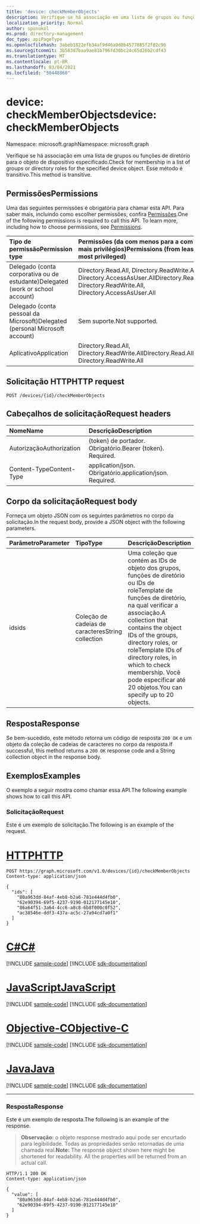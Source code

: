 ```yaml
---
title: 'device: checkMemberObjects'
description: Verifique se há associação em uma lista de grupos ou funções de diretório para o objeto de dispositivo especificado.
localization_priority: Normal
author: spunukol
ms.prod: directory-management
doc_type: apiPageType
ms.openlocfilehash: 3abeb1822efb34af9d46a9d0b4577885f2f82c96
ms.sourcegitcommit: 3b583d7baa9ae81b796fd30bc24c65d26b2cdf43
ms.translationtype: MT
ms.contentlocale: pt-BR
ms.lasthandoff: 03/04/2021
ms.locfileid: "50448860"
---
```

# <a name="device-checkmemberobjects"></a><span data-ttu-id="4aa8a-103">device: checkMemberObjects</span><span class="sxs-lookup"><span data-stu-id="4aa8a-103">device: checkMemberObjects</span></span>

<span data-ttu-id="4aa8a-104">Namespace: microsoft.graph</span><span class="sxs-lookup"><span data-stu-id="4aa8a-104">Namespace: microsoft.graph</span></span>

<span data-ttu-id="4aa8a-105">Verifique se há associação em uma lista de grupos ou funções de diretório para o objeto de dispositivo especificado.</span><span class="sxs-lookup"><span data-stu-id="4aa8a-105">Check for membership in a list of groups or directory roles for the specified device object.</span></span> <span data-ttu-id="4aa8a-106">Esse método é transitivo.</span><span class="sxs-lookup"><span data-stu-id="4aa8a-106">This method is transitive.</span></span>

## <a name="permissions"></a><span data-ttu-id="4aa8a-107">Permissões</span><span class="sxs-lookup"><span data-stu-id="4aa8a-107">Permissions</span></span>

<span data-ttu-id="4aa8a-p102">Uma das seguintes permissões é obrigatória para chamar esta API. Para saber mais, incluindo como escolher permissões, confira [Permissões](/graph/permissions-reference).</span><span class="sxs-lookup"><span data-stu-id="4aa8a-p102">One of the following permissions is required to call this API. To learn more, including how to choose permissions, see [Permissions](/graph/permissions-reference).</span></span>

| <span data-ttu-id="4aa8a-110">Tipo de permissão</span><span class="sxs-lookup"><span data-stu-id="4aa8a-110">Permission type</span></span>                        | <span data-ttu-id="4aa8a-111">Permissões (da com menos para a com mais privilégios)</span><span class="sxs-lookup"><span data-stu-id="4aa8a-111">Permissions (from least to most privileged)</span></span> |
|:---------------------------------------|:--------------------------------------------|
| <span data-ttu-id="4aa8a-112">Delegado (conta corporativa ou de estudante)</span><span class="sxs-lookup"><span data-stu-id="4aa8a-112">Delegated (work or school account)</span></span>     | <span data-ttu-id="4aa8a-113">Directory.Read.All, Directory.ReadWrite.All, Directory.AccessAsUser.All</span><span class="sxs-lookup"><span data-stu-id="4aa8a-113">Directory.Read.All, Directory.ReadWrite.All, Directory.AccessAsUser.All</span></span> |
| <span data-ttu-id="4aa8a-114">Delegado (conta pessoal da Microsoft)</span><span class="sxs-lookup"><span data-stu-id="4aa8a-114">Delegated (personal Microsoft account)</span></span> | <span data-ttu-id="4aa8a-115">Sem suporte.</span><span class="sxs-lookup"><span data-stu-id="4aa8a-115">Not supported.</span></span> |
| <span data-ttu-id="4aa8a-116">Aplicativo</span><span class="sxs-lookup"><span data-stu-id="4aa8a-116">Application</span></span>                            | <span data-ttu-id="4aa8a-117">Directory.Read.All, Directory.ReadWrite.All</span><span class="sxs-lookup"><span data-stu-id="4aa8a-117">Directory.Read.All, Directory.ReadWrite.All</span></span> |

## <a name="http-request"></a><span data-ttu-id="4aa8a-118">Solicitação HTTP</span><span class="sxs-lookup"><span data-stu-id="4aa8a-118">HTTP request</span></span>

<!-- { "blockType": "ignored" } -->

```http
POST /devices/{id}/checkMemberObjects
```

## <a name="request-headers"></a><span data-ttu-id="4aa8a-119">Cabeçalhos de solicitação</span><span class="sxs-lookup"><span data-stu-id="4aa8a-119">Request headers</span></span>

| <span data-ttu-id="4aa8a-120">Nome</span><span class="sxs-lookup"><span data-stu-id="4aa8a-120">Name</span></span>          | <span data-ttu-id="4aa8a-121">Descrição</span><span class="sxs-lookup"><span data-stu-id="4aa8a-121">Description</span></span>   |
|:--------------|:--------------|
| <span data-ttu-id="4aa8a-122">Autorização</span><span class="sxs-lookup"><span data-stu-id="4aa8a-122">Authorization</span></span> | <span data-ttu-id="4aa8a-p103">{token} de portador. Obrigatório.</span><span class="sxs-lookup"><span data-stu-id="4aa8a-p103">Bearer {token}. Required.</span></span> |
| <span data-ttu-id="4aa8a-125">Content-Type</span><span class="sxs-lookup"><span data-stu-id="4aa8a-125">Content-Type</span></span>  | <span data-ttu-id="4aa8a-p104">application/json. Obrigatório.</span><span class="sxs-lookup"><span data-stu-id="4aa8a-p104">application/json. Required.</span></span> |

## <a name="request-body"></a><span data-ttu-id="4aa8a-128">Corpo da solicitação</span><span class="sxs-lookup"><span data-stu-id="4aa8a-128">Request body</span></span>

<span data-ttu-id="4aa8a-129">Forneça um objeto JSON com os seguintes parâmetros no corpo da solicitação.</span><span class="sxs-lookup"><span data-stu-id="4aa8a-129">In the request body, provide a JSON object with the following parameters.</span></span>

| <span data-ttu-id="4aa8a-130">Parâmetro</span><span class="sxs-lookup"><span data-stu-id="4aa8a-130">Parameter</span></span>    | <span data-ttu-id="4aa8a-131">Tipo</span><span class="sxs-lookup"><span data-stu-id="4aa8a-131">Type</span></span>        | <span data-ttu-id="4aa8a-132">Descrição</span><span class="sxs-lookup"><span data-stu-id="4aa8a-132">Description</span></span> |
|:-------------|:------------|:------------|
| <span data-ttu-id="4aa8a-133">ids</span><span class="sxs-lookup"><span data-stu-id="4aa8a-133">ids</span></span> | <span data-ttu-id="4aa8a-134">Coleção de cadeias de caracteres</span><span class="sxs-lookup"><span data-stu-id="4aa8a-134">String collection</span></span> | <span data-ttu-id="4aa8a-135">Uma coleção que contém as IDs de objeto dos grupos, funções de diretório ou IDs de roleTemplate de funções de diretório, na qual verificar a associação.</span><span class="sxs-lookup"><span data-stu-id="4aa8a-135">A collection that contains the object IDs of the groups, directory roles, or roleTemplate IDs of directory roles, in which to check membership.</span></span> <span data-ttu-id="4aa8a-136">Você pode especificar até 20 objetos.</span><span class="sxs-lookup"><span data-stu-id="4aa8a-136">You can specify up to 20 objects.</span></span> |

## <a name="response"></a><span data-ttu-id="4aa8a-137">Resposta</span><span class="sxs-lookup"><span data-stu-id="4aa8a-137">Response</span></span>

<span data-ttu-id="4aa8a-138">Se bem-sucedido, este método retorna um código de resposta `200 OK` e um objeto da coleção de cadeias de caracteres no corpo da resposta.</span><span class="sxs-lookup"><span data-stu-id="4aa8a-138">If successful, this method returns a `200 OK` response code and a String collection object in the response body.</span></span>

## <a name="examples"></a><span data-ttu-id="4aa8a-139">Exemplos</span><span class="sxs-lookup"><span data-stu-id="4aa8a-139">Examples</span></span>

<span data-ttu-id="4aa8a-140">O exemplo a seguir mostra como chamar essa API.</span><span class="sxs-lookup"><span data-stu-id="4aa8a-140">The following example shows how to call this API.</span></span>

### <a name="request"></a><span data-ttu-id="4aa8a-141">Solicitação</span><span class="sxs-lookup"><span data-stu-id="4aa8a-141">Request</span></span>

<span data-ttu-id="4aa8a-142">Este é um exemplo de solicitação.</span><span class="sxs-lookup"><span data-stu-id="4aa8a-142">The following is an example of the request.</span></span>

# <a name="http"></a>[<span data-ttu-id="4aa8a-143">HTTP</span><span class="sxs-lookup"><span data-stu-id="4aa8a-143">HTTP</span></span>](#tab/http)
<!-- {
  "blockType": "request",
  "name": "device_checkmemberobjects"
}-->

```http
POST https://graph.microsoft.com/v1.0/devices/{id}/checkMemberObjects
Content-type: application/json

{
  "ids": [
    "80a963dd-84af-4eb8-b2a6-781e444d4fb0",
    "62e90394-69f5-4237-9190-012177145e10",
    "86a64f51-3a64-4cc6-a8c8-6b8f000c0f52",
    "ac38546e-ddf3-437a-ac5c-27a94cd7a0f1"
  ]
}
```
# <a name="c"></a>[<span data-ttu-id="4aa8a-144">C#</span><span class="sxs-lookup"><span data-stu-id="4aa8a-144">C#</span></span>](#tab/csharp)
[!INCLUDE [sample-code](../includes/snippets/csharp/device-checkmemberobjects-csharp-snippets.md)]
[!INCLUDE [sdk-documentation](../includes/snippets/snippets-sdk-documentation-link.md)]

# <a name="javascript"></a>[<span data-ttu-id="4aa8a-145">JavaScript</span><span class="sxs-lookup"><span data-stu-id="4aa8a-145">JavaScript</span></span>](#tab/javascript)
[!INCLUDE [sample-code](../includes/snippets/javascript/device-checkmemberobjects-javascript-snippets.md)]
[!INCLUDE [sdk-documentation](../includes/snippets/snippets-sdk-documentation-link.md)]

# <a name="objective-c"></a>[<span data-ttu-id="4aa8a-146">Objective-C</span><span class="sxs-lookup"><span data-stu-id="4aa8a-146">Objective-C</span></span>](#tab/objc)
[!INCLUDE [sample-code](../includes/snippets/objc/device-checkmemberobjects-objc-snippets.md)]
[!INCLUDE [sdk-documentation](../includes/snippets/snippets-sdk-documentation-link.md)]

# <a name="java"></a>[<span data-ttu-id="4aa8a-147">Java</span><span class="sxs-lookup"><span data-stu-id="4aa8a-147">Java</span></span>](#tab/java)
[!INCLUDE [sample-code](../includes/snippets/java/device-checkmemberobjects-java-snippets.md)]
[!INCLUDE [sdk-documentation](../includes/snippets/snippets-sdk-documentation-link.md)]

---


### <a name="response"></a><span data-ttu-id="4aa8a-148">Resposta</span><span class="sxs-lookup"><span data-stu-id="4aa8a-148">Response</span></span>

<span data-ttu-id="4aa8a-149">Este é um exemplo de resposta.</span><span class="sxs-lookup"><span data-stu-id="4aa8a-149">The following is an example of the response.</span></span> 

> <span data-ttu-id="4aa8a-p106">**Observação:** o objeto response mostrado aqui pode ser encurtado para legibilidade. Todas as propriedades serão retornadas de uma chamada real.</span><span class="sxs-lookup"><span data-stu-id="4aa8a-p106">**Note:** The response object shown here might be shortened for readability. All the properties will be returned from an actual call.</span></span>

<!-- {
  "blockType": "response",
  "truncated": true,
  "@odata.type": "String",
  "isCollection": true
} -->

```http
HTTP/1.1 200 OK
Content-type: application/json

{
  "value": [
    "80a963dd-84af-4eb8-b2a6-781e444d4fb0", 
    "62e90394-69f5-4237-9190-012177145e10"
  ]
}
```

<!-- uuid: 16cd6b66-4b1a-43a1-adaf-3a886856ed98
2019-02-04 14:57:30 UTC -->
<!-- {
  "type": "#page.annotation",
  "description": "device: checkMemberObjects",
  "keywords": "",
  "section": "documentation",
  "tocPath": ""
}-->

